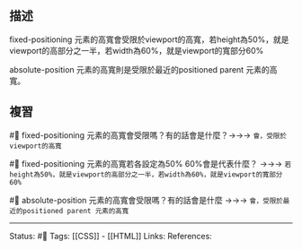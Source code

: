 

## 描述


fixed-positioning 元素的高寬會受限於viewport的高寬，若height為50%，就是viewport的高部分之一半，若width為60%，就是viewport的寬部分60%


absolute-position 元素的高寬則是受限於最近的positioned parent 元素的高寬。

## 複習

#🧠 fixed-positioning 元素的高寬會受限嗎？有的話會是什麼？->->-> `會，受限於viewport的高寬`
<!--SR:!2023-05-27,160,250-->

#🧠 fixed-positioning 元素的高寬若各設定為50% 60%會是代表什麼？ ->->-> `若height為50%，就是viewport的高部分之一半，若width為60%，就是viewport的寬部分60%`
<!--SR:!2023-01-02,74,250-->

#🧠 absolute-position 元素的高寬會受限嗎？有的話會是什麼 ->->-> `會，受限於最近的positioned parent 元素的高寬`
<!--SR:!2022-12-29,70,250-->

---
Status: #🌱
Tags:
[[CSS]] - [[HTML]]
Links:
References: